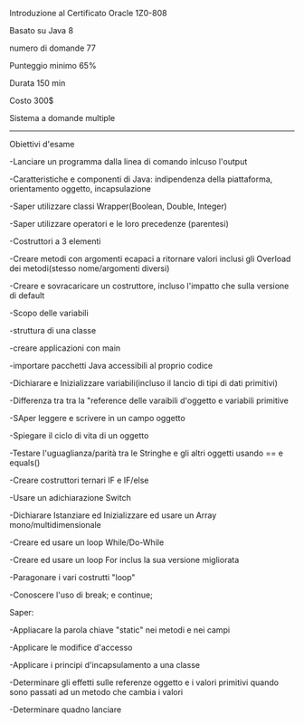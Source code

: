 
Introduzione al Certificato Oracle 1Z0-808

Basato su Java 8

numero di domande 77

Punteggio minimo 65%

Durata 150 min

Costo 300$

Sistema a domande multiple
_______________________________________________________

Obiettivi d'esame

-Lanciare un programma dalla linea di comando inlcuso l'output

-Caratteristiche e componenti di Java: indipendenza della piattaforma, orientamento oggetto, incapsulazione

-Saper utilizzare classi Wrapper(Boolean, Double, Integer)

-Saper utilizzare operatori e le loro precedenze (parentesi)

-Costruttori a 3 elementi

-Creare metodi con argomenti ecapaci a ritornare valori inclusi gli Overload dei metodi(stesso nome/argomenti diversi)

-Creare e sovracaricare un costruttore, incluso l'impatto che sulla versione di default

-Scopo delle variabili

-struttura di una classe

-creare applicazioni con main

-importare pacchetti Java accessibili al proprio codice

-Dichiarare e Inizializzare variabili(incluso il lancio di tipi di dati primitivi)

-Differenza tra tra la "reference delle varaibili d'oggetto e variabili primitive

-SAper leggere e scrivere  in un campo oggetto 

-Spiegare il ciclo di vita di un oggetto

-Testare l'uguaglianza/parità tra le Stringhe e gli altri oggetti usando == e equals()

-Creare costruttori ternari IF e IF/else 

-Usare un adichiarazione Switch

-Dichiarare Istanziare ed Inizializzare ed usare un Array mono/multidimensionale

-Creare ed usare un loop While/Do-While

-Creare ed usare un loop For inclus la sua versione migliorata

-Paragonare i vari costrutti "loop"

-Conoscere l'uso di break; e continue;

Saper:

-Appliacare la parola chiave "static" nei metodi e nei campi

-Applicare le modifice d'accesso

-Applicare i principi d'incapsulamento a una classe

-Determinare gli effetti sulle referenze oggetto  e i valori primitivi quando sono passati ad un metodo che cambia i valori

-Determinare quadno lanciare 










